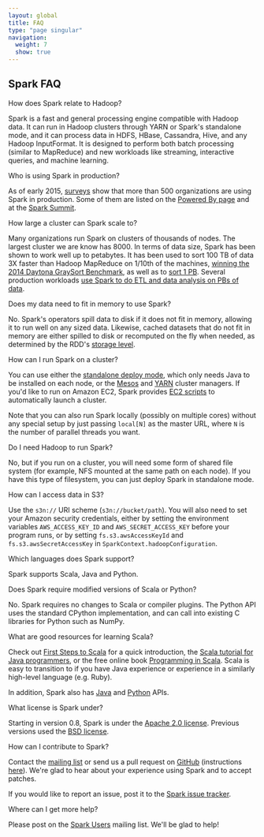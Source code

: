 ```yaml
---
layout: global
title: FAQ
type: "page singular"
navigation:
  weight: 7
  show: true
---
```

<h2>Spark FAQ</h2>

<p class="question">How does Spark relate to Hadoop?</p>
<p class="answer">
Spark is a fast and general processing engine compatible with Hadoop data. It can run in Hadoop clusters through YARN or Spark's standalone mode, and it can process data in HDFS, HBase, Cassandra, Hive, and any Hadoop InputFormat. It is designed to perform both batch processing (similar to MapReduce) and new workloads like streaming, interactive queries, and machine learning.
</p>

<p class="question">Who is using Spark in production?</p>

<p class="answer">As of early 2015, <a href="http://java.dzone.com/articles/apache-spark-survey-typesafe-0">surveys</a> show that more than 500 organizations are using Spark in production. Some of them are listed on the <a href="https://cwiki.apache.org/confluence/display/SPARK/Powered+By+Spark">Powered By page</a> and at the <a href="http://spark-summit.org">Spark Summit</a>.</p>


<p class="question">How large a cluster can Spark scale to?</p>
<p class="answer">Many organizations run Spark on clusters of thousands of nodes. The largest cluster we are know has 8000. In terms of data size, Spark has been shown to work well up to petabytes. It has been used to sort 100 TB of data 3X faster than Hadoop MapReduce on 1/10th of the machines, <a href="http://databricks.com/blog/2014/11/05/spark-officially-sets-a-new-record-in-large-scale-sorting.html">winning the 2014 Daytona GraySort Benchmark</a>, as well as to <a href="https://databricks.com/blog/2014/10/10/spark-petabyte-sort.html">sort 1 PB</a>. Several production workloads <a href="http://databricks.com/blog/2014/08/14/mining-graph-data-with-spark-at-alibaba-taobao.html">use Spark to do ETL and data analysis on PBs of data</a>.</p>

<p class="question">Does my data need to fit in memory to use Spark?</p>

<p class="answer">No. Spark's operators spill data to disk if it does not fit in memory, allowing it to run well on any sized data. Likewise, cached datasets that do not fit in memory are either spilled to disk or recomputed on the fly when needed, as determined by the RDD's <a href="{{site.url}}docs/latest/scala-programming-guide.html#rdd-persistence">storage level</a>.

<p class="question">How can I run Spark on a cluster?</p>
<p class="answer">You can use either the <a href="{{site.url}}docs/latest/spark-standalone.html">standalone deploy mode</a>, which only needs Java to be installed on each node, or the <a href="{{site.url}}docs/latest/running-on-mesos.html">Mesos</a> and <a href="{{site.url}}docs/latest/running-on-yarn.html">YARN</a> cluster managers. If you'd like to run on Amazon EC2, Spark provides <a href="{{site.url}}docs/latest/ec2-scripts.html}}">EC2 scripts</a> to automatically launch a cluster.</p>

<p>Note that you can also run Spark locally (possibly on multiple cores) without any special setup by just passing <code>local[N]</code> as the master URL, where <code>N</code> is the number of parallel threads you want.</p>

<p class="question">Do I need Hadoop to run Spark?</p>
<p class="answer">No, but if you run on a cluster, you will need some form of shared file system (for example, NFS mounted at the same path on each node). If you have this type of filesystem, you can just deploy Spark in standalone mode.</p>

<p class="question">How can I access data in S3?</p>
<p class="answer">Use the <code>s3n://</code> URI scheme (<code>s3n://bucket/path</code>). You will also need to set your Amazon security credentials, either by setting the environment variables <code>AWS_ACCESS_KEY_ID</code> and <code>AWS_SECRET_ACCESS_KEY</code> before your program runs, or by setting <code>fs.s3.awsAccessKeyId</code> and <code>fs.s3.awsSecretAccessKey</code> in <code>SparkContext.hadoopConfiguration</code>.</p>

<p class="question">Which languages does Spark support?</p>
<p class="answer">Spark supports Scala, Java and Python.</p>

<p class="question">Does Spark require modified versions of Scala or Python?</p>
<p class="answer">No. Spark requires no changes to Scala or compiler plugins. The Python API uses the standard CPython implementation, and can call into existing C libraries for Python such as NumPy.</p>

<p class="question">What are good resources for learning Scala?</p>
<p class="answer">Check out <a href="http://www.artima.com/scalazine/articles/steps.html">First Steps to Scala</a> for a quick introduction, the <a href="http://www.scala-lang.org/docu/files/ScalaTutorial.pdf">Scala tutorial for Java programmers</a>, or the free online book <a href="http://www.artima.com/pins1ed/">Programming in Scala</a>. Scala is easy to transition to if you have Java experience or experience in a similarly high-level language (e.g. Ruby).</p>


<p>In addition, Spark also has <a href="{{site.url}}docs/latest/java-programming-guide.html">Java</a> and <a href="{{site.url}}docs/latest/python-programming-guide.html">Python</a> APIs.</p>

<p class="question">What license is Spark under?</p>

<p class="answer">Starting in version 0.8, Spark is under the <a href="http://www.apache.org/licenses/LICENSE-2.0.html">Apache 2.0 license</a>. Previous versions used the <a href="https://github.com/mesos/spark/blob/branch-0.7/LICENSE">BSD license</a>.</p>

<p class="question">How can I contribute to Spark?</p>
<p class="answer">Contact the <a href="{{site.url}}community.html">mailing list</a> or send us a pull request on <a href="https://github.com/apache/spark">GitHub</a> (instructions <a href="https://cwiki.apache.org/confluence/display/SPARK/Contributing+to+Spark">here</a>).  We're glad to hear about your experience using Spark and to accept patches.</p>
<p>If you would like to report an issue, post it to the <a href="https://issues.apache.org/jira/browse/SPARK">Spark issue tracker</a>.</p>

<p class="question">Where can I get more help?</p>
<p class="answer">Please post on the <a href="http://apache-spark-user-list.1001560.n3.nabble.com">Spark Users</a> mailing list.  We'll be glad to help!</p>
